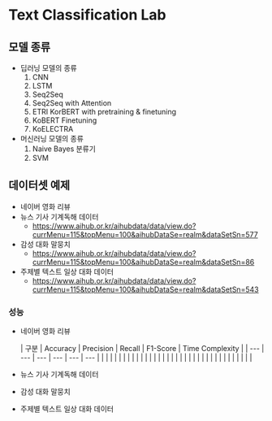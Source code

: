 # Text Classification Lab

## **모델 종류**

- 딥러닝 모델의 종류
    1. CNN
    2. LSTM
    3. Seq2Seq
    4. Seq2Seq with Attention
    5. ETRI KorBERT with pretraining & finetuning
    6. KoBERT Finetuning
    7. KoELECTRA
- 머신러닝 모델의 종류
    1. Naive Bayes 분류기
    2. SVM

## **데이터셋 예제**

- 네이버 영화 리뷰
- 뉴스 기사 기계독해 데이터
    - https://www.aihub.or.kr/aihubdata/data/view.do?currMenu=115&topMenu=100&aihubDataSe=realm&dataSetSn=577
- 감성 대화 말뭉치
    - https://www.aihub.or.kr/aihubdata/data/view.do?currMenu=115&topMenu=100&aihubDataSe=realm&dataSetSn=86
- 주제별 텍스트 일상 대화 데이터
    - https://www.aihub.or.kr/aihubdata/data/view.do?currMenu=115&topMenu=100&aihubDataSe=realm&dataSetSn=543

### 성능

- 네이버 영화 리뷰
    
    
    | 구분 | Accuracy | Precision | Recall | F1-Score | Time
    Complexity |
    | --- | --- | --- | --- | --- | --- |
    |  |  |  |  |  |  |
    |  |  |  |  |  |  |
    |  |  |  |  |  |  |
    |  |  |  |  |  |  |
    |  |  |  |  |  |  |
- 뉴스 기사 기계독해 데이터
- 감성 대화 말뭉치
- 주제별 텍스트 일상 대화 데이터